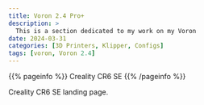 ```yaml
---
title: Voron 2.4 Pro+
description: >
  This is a section dedicated to my work on my Voron
date: 2024-03-31
categories: [3D Printers, Klipper, Configs]
tags: [voron, Voron 2.4]
---
```


{{% pageinfo %}}
Creality CR6 SE
{{% /pageinfo %}}

Creality CR6 SE landing page.
